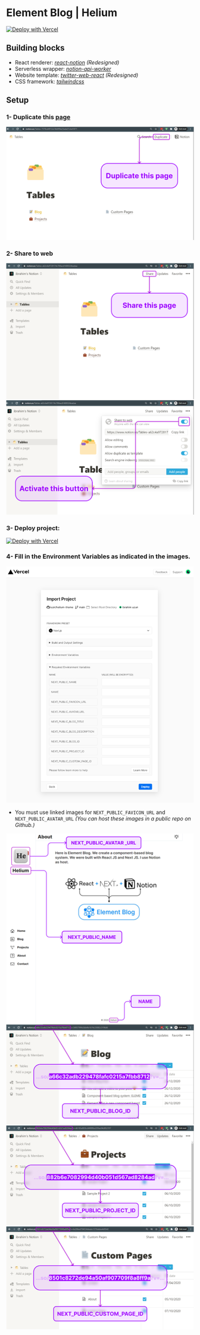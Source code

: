 # Element Blog  | Helium
[![Deploy with Vercel](https://vercel.com/button)](https://vercel.com/new/git/external?repository-url=https%3A%2F%2Fgithub.com%2Fiuzn%2Fhelium-theme%2Ftree%2Fmain&env=NEXT_PUBLIC_NAME,NAME,NEXT_PUBLIC_FAVICON_URL,NEXT_PUBLIC_AVATAR_URL,NEXT_PUBLIC_BLOG_TITLE,NEXT_PUBLIC_BLOG_DESCRIPTION,NEXT_PUBLIC_BLOG_ID,NEXT_PUBLIC_PROJECT_ID,NEXT_PUBLIC_CUSTOM_PAGE_ID&envDescription=Please%20follow%20learn%20more%20to%20help&envLink=https%3A%2F%2Fgithub.com%2Fiuzn%2Fhelium-theme%2Fblob%2Fmain%2FREADME.md)

## Building blocks
- React renderer: [*react-notion*](https://github.com/splitbee/react-notion)  *(Redesigned)*
- Serverless wrapper: [*notion-api-worker*](https://github.com/splitbee/notion-api-worker) 
- Website template: [*twitter-web-react*](https://github.com/ademilter/twitter-web-react) *(Redesigned)*
- CSS framework: [*tailwindcss*](https://github.com/tailwindlabs/tailwindcss)

## Setup
### 1- Duplicate this  [page](https://www.notion.so/elementlab/Tables-7378cd4912a14b099a23ada31cbd1871)
![enter image description here](https://raw.githubusercontent.com/iuzn/assets/master/Element%20Blog/Introduction/step-1.png)

### 2- Share to web
![Share this page](https://raw.githubusercontent.com/iuzn/assets/master/Element%20Blog/Introduction/step-2.png)![Activate "Share to web" button](https://raw.githubusercontent.com/iuzn/assets/master/Element%20Blog/Introduction/step-3.png)
### 3- Deploy project:
[![Deploy with Vercel](https://vercel.com/button)](https://vercel.com/new/git/external?repository-url=https%3A%2F%2Fgithub.com%2Fiuzn%2Fhelium-theme%2Ftree%2Fmain&env=NEXT_PUBLIC_NAME,NAME,NEXT_PUBLIC_FAVICON_URL,NEXT_PUBLIC_AVATAR_URL,NEXT_PUBLIC_BLOG_TITLE,NEXT_PUBLIC_BLOG_DESCRIPTION,NEXT_PUBLIC_BLOG_ID,NEXT_PUBLIC_PROJECT_ID,NEXT_PUBLIC_CUSTOM_PAGE_ID&envDescription=Please%20follow%20learn%20more%20to%20help&envLink=https%3A%2F%2Fgithub.com%2Fiuzn%2Fhelium-theme%2Fblob%2Fmain%2FREADME.md)
### 4- Fill in the Environment Variables as indicated in the images.
![enter image description here](https://raw.githubusercontent.com/iuzn/assets/master/Element%20Blog/Introduction/vercel-import.png)
- You must use linked images for  `NEXT_PUBLIC_FAVICON_URL` and `NEXT_PUBLIC_AVATAR_URL`
*(You can host these images in a public repo on Github.)*

![enter image description here](https://raw.githubusercontent.com/iuzn/assets/master/Element%20Blog/Introduction/environment-variables.png)
![Blog ID](https://raw.githubusercontent.com/iuzn/assets/master/Element%20Blog/Introduction/step-4.png)
![Project ID](https://raw.githubusercontent.com/iuzn/assets/master/Element%20Blog/Introduction/step-5.png)
![Custom Page ID](https://raw.githubusercontent.com/iuzn/assets/master/Element%20Blog/Introduction/step-6.png)

